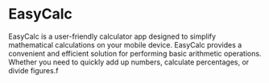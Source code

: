 # EasyCalc
EasyCalc is a user-friendly calculator app designed to simplify mathematical calculations on your mobile device.  EasyCalc provides a convenient and efficient solution for performing basic arithmetic operations. Whether you need to quickly add up numbers, calculate percentages, or divide figures.f

